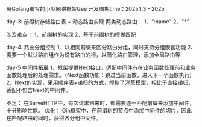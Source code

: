 用Golang编写的小型网络框架Gee
开发周期time：2025.1.3 - 2025

day-3:
前缀树存储路由表 + 动态路由实现
两类动态路由：
1、":name"
2、"*"

涉及难点：
1、前缀树的实现
2、基于前缀树的模糊匹配

day-4:
路由分组控制
1、以相同前缀来区分路由分组，同时支持分组嵌套功能
2、需要一个默认路由组作为说有路由的根，以简化路由管理，添加全局路由等

day-5
中间件拓展
1、框架提供Next接口，适配中间件有在业务函数处理前和业务函数处理后的处理需求。（Next函数功能：跳过当前函数，进入下一个函数执行）
2、Next的实现，采用顺序表+递归的方式，模拟了洋葱模型，相比于直接递归，适配不包含Next的中间件。

不足：
在ServeHTTP中，每次请求到来时，都需要逐一匹配前缀来添加中间件，十分影响性能。
优化：
Gin框架中，在前缀树的节点中添加中间件的切片，因此在匹配路由的同时，获得各分组中间件。